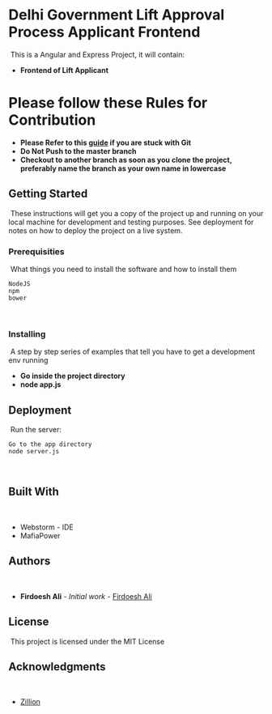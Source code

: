 # Delhi Government Lift Approval Process Applicant Frontend
​
This is a Angular and Express Project, it will contain:
* **Frontend of Lift Applicant**
​
​
# Please follow these Rules for Contribution
* **Please Refer to this [guide](http://rogerdudler.github.io/git-guide/) if you are stuck with Git**
* **Do Not Push to the master branch**
* **Checkout to another branch as soon as you clone the project, preferably name the branch as your own name in lowercase**
​
## Getting Started
​
These instructions will get you a copy of the project up and running on your local machine for development and testing purposes. See deployment for notes on how to deploy the project on a live system.
​
### Prerequisities
​
What things you need to install the software and how to install them
​
```
NodeJS
npm
bower
```
​
### Installing
​
A step by step series of examples that tell you have to get a development env running
​
​
* **Go inside the project directory**
* **node app.js**
​
## Deployment
​
Run the server:
​
​
```
Go to the app directory
node server.js
```
​
## Built With
​
* Webstorm - IDE
* MafiaPower
​​​
## Authors
​
* **Firdoesh Ali** - *Initial work* - [Firdoesh Ali](https://github.com/Firdoesh)
​
​
## License
​
This project is licensed under the MIT License
​
## Acknowledgments
​
* [Zillion](http://zillion.io)
​